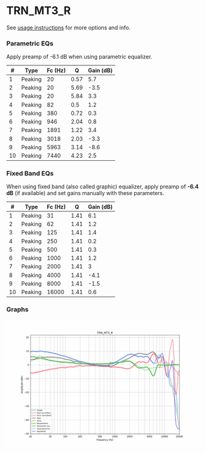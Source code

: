 # TRN_MT3_R
See [usage instructions](https://github.com/jaakkopasanen/AutoEq#usage) for more options and info.

### Parametric EQs
Apply preamp of -6.1 dB when using parametric equalizer.

|   # | Type    |   Fc (Hz) |    Q |   Gain (dB) |
|-----|---------|-----------|------|-------------|
|   1 | Peaking |        20 | 0.57 |         5.7 |
|   2 | Peaking |        20 | 5.69 |        -3.5 |
|   3 | Peaking |        20 | 5.84 |         3.3 |
|   4 | Peaking |        82 | 0.5  |         1.2 |
|   5 | Peaking |       380 | 0.72 |         0.3 |
|   6 | Peaking |       946 | 2.04 |         0.8 |
|   7 | Peaking |      1891 | 1.22 |         3.4 |
|   8 | Peaking |      3018 | 2.03 |        -3.3 |
|   9 | Peaking |      5963 | 3.14 |        -8.6 |
|  10 | Peaking |      7440 | 4.23 |         2.5 |

### Fixed Band EQs
When using fixed band (also called graphic) equalizer, apply preamp of **-6.4 dB** (if available) and set gains manually with these parameters.

|   # | Type    |   Fc (Hz) |    Q |   Gain (dB) |
|-----|---------|-----------|------|-------------|
|   1 | Peaking |        31 | 1.41 |         6.1 |
|   2 | Peaking |        62 | 1.41 |         1.2 |
|   3 | Peaking |       125 | 1.41 |         1.4 |
|   4 | Peaking |       250 | 1.41 |         0.2 |
|   5 | Peaking |       500 | 1.41 |         0.3 |
|   6 | Peaking |      1000 | 1.41 |         1.2 |
|   7 | Peaking |      2000 | 1.41 |         3   |
|   8 | Peaking |      4000 | 1.41 |        -4.1 |
|   9 | Peaking |      8000 | 1.41 |        -1.5 |
|  10 | Peaking |     16000 | 1.41 |         0.6 |

### Graphs
![](./TRN_MT3_R.png)
